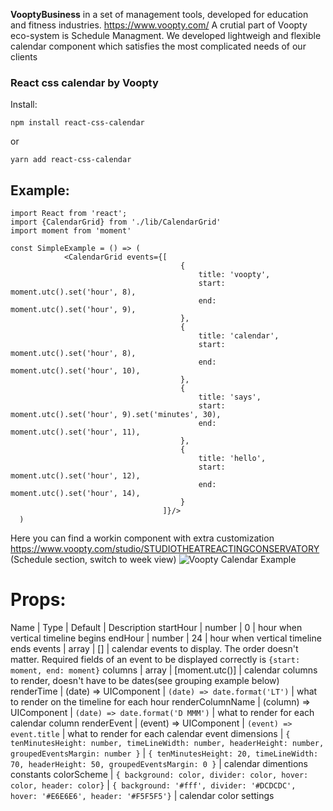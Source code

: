 **VooptyBusiness** in a set of management tools, developed for education and fitness industries. https://www.voopty.com/ 
A crutial part of Voopty eco-system is Schedule Managment. We developed lightweigh and flexible calendar component which satisfies the most complicated needs of our clients

### React css calendar by Voopty
Install:

```npm install react-css-calendar```

or

```yarn add react-css-calendar```

## Example:

```
import React from 'react';
import {CalendarGrid} from './lib/CalendarGrid'
import moment from 'moment'

const SimpleExample = () => (
            <CalendarGrid events={[
                                      {
                                          title: 'voopty',
                                          start: moment.utc().set('hour', 8),
                                          end: moment.utc().set('hour', 9),
                                      },
                                      {
                                          title: 'calendar',
                                          start: moment.utc().set('hour', 8),
                                          end: moment.utc().set('hour', 10),
                                      },
                                      {
                                          title: 'says',
                                          start: moment.utc().set('hour', 9).set('minutes', 30),
                                          end: moment.utc().set('hour', 11),
                                      },
                                      {
                                          title: 'hello',
                                          start: moment.utc().set('hour', 12),
                                          end: moment.utc().set('hour', 14),
                                      }
                                  ]}/>
  )
```

Here you can find a workin component with extra customization https://www.voopty.com/studio/STUDIOTHEATREACTINGCONSERVATORY
(Schedule section, switch to week view)
![Voopty Calendar Example](https://github.com/vooptyhub/react-css-calendar/blob/master/public/Screenshot%20at%20Jun%2013%2010-50-23.png)

# Props:
Name | Type | Default | Description
startHour | number | 0 | hour when vertical timeline begins
endHour | number | 24 | hour when vertical timeline ends
events | array | [] | calendar events to display. The order doesn't matter. Required fields of an event to be displayed correctly is `{start: moment, end: moment}`
columns | array | [moment.utc()] | calendar columns to render, doesn't have to be dates(see grouping example below)
renderTime | (date) => UIComponent | `(date) => date.format('LT')` | what to render on the timeline for each hour
renderColumnName | (column) => UIComponent | `(date) => date.format('D MMM')` | what to render for each calendar column
renderEvent | (event) => UIComponent | `(event) => event.title` | what to render for each calendar event
dimensions | `{ tenMinutesHeight: number, timeLineWidth: number, headerHeight: number, groupedEventsMargin: number }` | `{ tenMinutesHeight: 20, timeLineWidth: 70, headerHeight: 50, groupedEventsMargin: 0 }` | calendar dimentions constants
colorScheme | `{ background: color, divider: color, hover: color, header: color}` | `{ background: '#fff', divider: '#DCDCDC', hover: '#E6E6E6', header: '#F5F5F5'}` | calendar color settings


